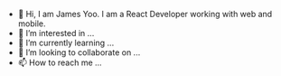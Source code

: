 - 👋 Hi, I am James Yoo. I am a React Developer working with web and mobile.
- 👀 I’m interested in ...
- 🌱 I’m currently learning ...
- 💞️ I’m looking to collaborate on ...
- 📫 How to reach me ...

